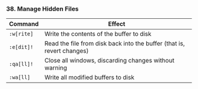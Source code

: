 ### 38. Manage Hidden Files

|Command | Effect|
|--------|-------|
|`:w[rite]` | Write the contents of the buffer to disk|
|`:e[dit]!` | Read the file from disk back into the buffer (that is, revert changes)|
|`:qa[ll]!` | Close all windows, discarding changes without warning|
|`:wa[ll]`  | Write all modified buffers to disk|
